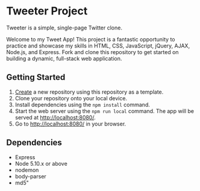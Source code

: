 # Tweeter Project

Tweeter is a simple, single-page Twitter clone.

Welcome to my Tweet App! This project is a fantastic opportunity to practice and showcase my skills in HTML, CSS, JavaScript, jQuery, AJAX, Node.js, and Express. Fork and clone this repository to get started on building a dynamic, full-stack web application.

## Getting Started

1. [Create](https://docs.github.com/en/repositories/creating-and-managing-repositories/creating-a-repository-from-a-template) a new repository using this repository as a template.
2. Clone your repository onto your local device.
3. Install dependencies using the `npm install` command.
3. Start the web server using the `npm run local` command. The app will be served at <http://localhost:8080/>.
4. Go to <http://localhost:8080/> in your browser.

## Dependencies

- Express
- Node 5.10.x or above
- nodemon
- body-parser
- md5"